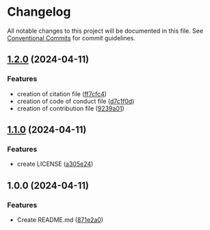# Changelog

All notable changes to this project will be documented in this file. See
[Conventional Commits](https://conventionalcommits.org) for commit guidelines.

## [1.2.0](https://github.com/cchapus/quartoDemo/compare/v1.1.0...v1.2.0) (2024-04-11)


### Features

* creation of citation file ([ff7cfc4](https://github.com/cchapus/quartoDemo/commit/ff7cfc4a3e4f46dd6e3918c55b66749a155bc50a))
* creation of code of conduct file ([d7c1f0d](https://github.com/cchapus/quartoDemo/commit/d7c1f0d90579a3957c9ed6f6de4772a38fa039b0))
* creation of contribution file ([9239a01](https://github.com/cchapus/quartoDemo/commit/9239a01a97b2d34c279dbf4a4d4290227f7ab5e4))

## [1.1.0](https://github.com/cchapus/quartoDemo/compare/v1.0.0...v1.1.0) (2024-04-11)


### Features

* create LICENSE ([a305e24](https://github.com/cchapus/quartoDemo/commit/a305e241dab63af696e027ffa61a44ab8f41b642))

## 1.0.0 (2024-04-11)


### Features

* Create README.md ([871e2a0](https://github.com/cchapus/quartoDemo/commit/871e2a068d8be98581899780774144dde98edc69))
